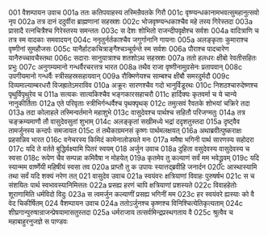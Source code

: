 001	वैशम्पायन उवाच
001a	ततः कतिपयाहस्य तस्मिन्रैवतके गिरौ
001c	वृष्ण्यन्धकानामभवत्सुमहानुत्सवो नृप
002a	तत्र दानं ददुर्वीरा ब्राह्मणानां सहस्रशः
002c	भोजवृष्ण्यन्धकाश्चैव महे तस्य गिरेस्तदा
003a	प्रासादै रत्नचित्रैश्च गिरेस्तस्य समन्ततः
003c	स देशः शोभितो राजन्दीपवृक्षैश्च सर्वशः
004a	वादित्राणि च तत्र स्म वादकाः समवादयन्
004c	ननृतुर्नर्तकाश्चैव जगुर्गानानि गायनाः
005a	अलङ्कृताः कुमाराश्च वृष्णीनां सुमहौजसः
005c	यानैर्हाटकचित्राङ्गैश्चञ्चूर्यन्ते स्म सर्वशः
006a	पौराश्च पादचारेण यानैरुच्चावचैस्तथा
006c	सदाराः सानुयात्राश्च शतशोऽथ सहस्रशः
007a	ततो हलधरः क्षीबो रेवतीसहितः प्रभुः
007c	अनुगम्यमानो गन्धर्वैरचरत्तत्र भारत
008a	तथैव राजा वृष्णीनामुग्रसेनः प्रतापवान्
008c	उपगीयमानो गन्धर्वैः स्त्रीसहस्रसहायवान्
009a	रौक्मिणेयश्च साम्बश्च क्षीबौ समरदुर्मदौ
009c	दिव्यमाल्याम्बरधरौ विजह्रातेऽमराविव
010a	अक्रूरः सारणश्चैव गदो भानुर्विडूरथः
010c	निशठश्चारुदेष्णश्च पृथुर्विपृथुरेव च
011a	सत्यकः सात्यकिश्चैव भङ्गकारसहाचरौ
011c	हार्दिक्यः कृतवर्मा च ये चान्ये नानुकीर्तिताः
012a	एते परिवृताः स्त्रीभिर्गन्धर्वैश्च पृथक्पृथक्
012c	तमुत्सवं रैवतके शोभयां चक्रिरे तदा
013a	तदा कोलाहले तस्मिन्वर्तमाने महाशुभे
013c	वासुदेवश्च पार्थश्च सहितौ परिजग्मतुः
014a	तत्र चङ्क्रम्यमाणौ तौ वासुदेवसुतां शुभाम्
014c	अलङ्कृतां सखीमध्ये भद्रां ददृशतुस्तदा
015a	दृष्ट्वैव तामर्जुनस्य कन्दर्पः समजायत
015c	तं तथैकाग्रमनसं कृष्णः पार्थमलक्षयत्
016a	अथाब्रवीत्पुष्कराक्षः प्रहसन्निव भारत
016c	वनेचरस्य किमिदं कामेनालोड्यते मनः
017a	ममैषा भगिनी पार्थ सारणस्य सहोदरा
017c	यदि ते वर्तते बुद्धिर्वक्ष्यामि पितरं स्वयम्
018	अर्जुन उवाच
018a	दुहिता वसुदेवस्य वासुदेवस्य च स्वसा
018c	रूपेण चैव सम्पन्ना कमिवैषा न मोहयेत्
019a	कृतमेव तु कल्याणं सर्वं मम भवेद्ध्रुवम्
019c	यदि स्यान्मम वार्ष्णेयी महिषीयं स्वसा तव
020a	प्राप्तौ तु क उपायः स्यात्तद्ब्रवीहि जनार्दन
020c	आस्थास्यामि तथा सर्वं यदि शक्यं नरेण तत्
021	वासुदेव उवाच
021a	स्वयंवरः क्षत्रियाणां विवाहः पुरुषर्षभ
021c	स च संशयितः पार्थ स्वभावस्यानिमित्ततः
022a	प्रसह्य हरणं चापि क्षत्रियाणां प्रशस्यते
022c	विवाहहेतोः शूराणामिति धर्मविदो विदुः
023a	स त्वमर्जुन कल्याणीं प्रसह्य भगिनीं मम
023c	हर स्वयंवरे ह्यस्याः को वै वेद चिकीर्षितम्
024	वैशम्पायन उवाच
024a	ततोऽर्जुनश्च कृष्णश्च विनिश्चित्येतिकृत्यताम्
024c	शीघ्रगान्पुरुषान्राजन्प्रेषयामासतुस्तदा
025a	धर्मराजाय तत्सर्वमिन्द्रप्रस्थगताय वै
025c	श्रुत्वैव च महाबाहुरनुजज्ञे स पाण्डवः

